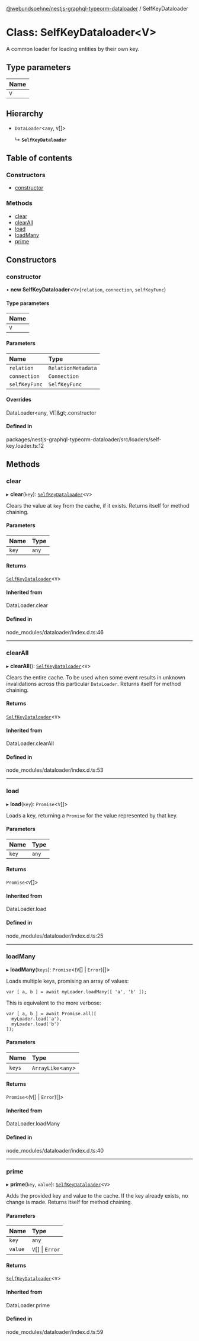 [@webundsoehne/nestjs-graphql-typeorm-dataloader](../README.md) / SelfKeyDataloader

# Class: SelfKeyDataloader<V\>

A common loader for loading entities by their own key.

## Type parameters

| Name |
| :------ |
| `V` |

## Hierarchy

- `DataLoader`<`any`, `V`[]\>

  ↳ **`SelfKeyDataloader`**

## Table of contents

### Constructors

- [constructor](SelfKeyDataloader.md#constructor)

### Methods

- [clear](SelfKeyDataloader.md#clear)
- [clearAll](SelfKeyDataloader.md#clearall)
- [load](SelfKeyDataloader.md#load)
- [loadMany](SelfKeyDataloader.md#loadmany)
- [prime](SelfKeyDataloader.md#prime)

## Constructors

### constructor

• **new SelfKeyDataloader**<`V`\>(`relation`, `connection`, `selfKeyFunc`)

#### Type parameters

| Name |
| :------ |
| `V` |

#### Parameters

| Name | Type |
| :------ | :------ |
| `relation` | `RelationMetadata` |
| `connection` | `Connection` |
| `selfKeyFunc` | `SelfKeyFunc` |

#### Overrides

DataLoader&lt;any, V[]\&gt;.constructor

#### Defined in

packages/nestjs-graphql-typeorm-dataloader/src/loaders/self-key.loader.ts:12

## Methods

### clear

▸ **clear**(`key`): [`SelfKeyDataloader`](SelfKeyDataloader.md)<`V`\>

Clears the value at `key` from the cache, if it exists. Returns itself for
method chaining.

#### Parameters

| Name | Type |
| :------ | :------ |
| `key` | `any` |

#### Returns

[`SelfKeyDataloader`](SelfKeyDataloader.md)<`V`\>

#### Inherited from

DataLoader.clear

#### Defined in

node_modules/dataloader/index.d.ts:46

___

### clearAll

▸ **clearAll**(): [`SelfKeyDataloader`](SelfKeyDataloader.md)<`V`\>

Clears the entire cache. To be used when some event results in unknown
invalidations across this particular `DataLoader`. Returns itself for
method chaining.

#### Returns

[`SelfKeyDataloader`](SelfKeyDataloader.md)<`V`\>

#### Inherited from

DataLoader.clearAll

#### Defined in

node_modules/dataloader/index.d.ts:53

___

### load

▸ **load**(`key`): `Promise`<`V`[]\>

Loads a key, returning a `Promise` for the value represented by that key.

#### Parameters

| Name | Type |
| :------ | :------ |
| `key` | `any` |

#### Returns

`Promise`<`V`[]\>

#### Inherited from

DataLoader.load

#### Defined in

node_modules/dataloader/index.d.ts:25

___

### loadMany

▸ **loadMany**(`keys`): `Promise`<(`V`[] \| `Error`)[]\>

Loads multiple keys, promising an array of values:

    var [ a, b ] = await myLoader.loadMany([ 'a', 'b' ]);

This is equivalent to the more verbose:

    var [ a, b ] = await Promise.all([
      myLoader.load('a'),
      myLoader.load('b')
    ]);

#### Parameters

| Name | Type |
| :------ | :------ |
| `keys` | `ArrayLike`<`any`\> |

#### Returns

`Promise`<(`V`[] \| `Error`)[]\>

#### Inherited from

DataLoader.loadMany

#### Defined in

node_modules/dataloader/index.d.ts:40

___

### prime

▸ **prime**(`key`, `value`): [`SelfKeyDataloader`](SelfKeyDataloader.md)<`V`\>

Adds the provided key and value to the cache. If the key already exists, no
change is made. Returns itself for method chaining.

#### Parameters

| Name | Type |
| :------ | :------ |
| `key` | `any` |
| `value` | `V`[] \| `Error` |

#### Returns

[`SelfKeyDataloader`](SelfKeyDataloader.md)<`V`\>

#### Inherited from

DataLoader.prime

#### Defined in

node_modules/dataloader/index.d.ts:59
